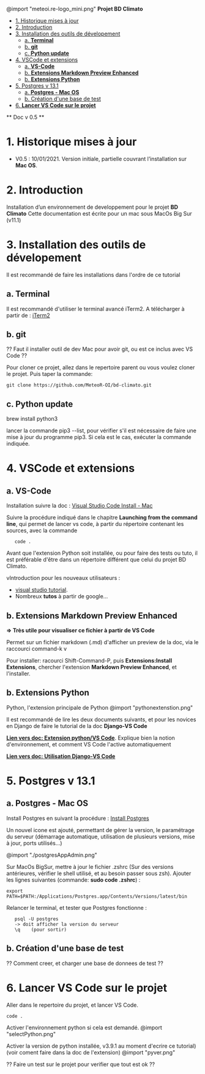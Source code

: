 @import "meteoi.re-logo_mini.png"
**Projet BD Climato**

<!-- @import "[TOC]" {cmd="toc" depthFrom=1 depthTo=6 orderedList=false} -->

<!-- code_chunk_output -->

- [1.	Historique mises à jour](#1historique-mises-à-jour)
- [2.	Introduction](#2introduction)
- [3.	Installation des outils de dévelopement](#3installation-des-outils-de-dévelopement)
  - [a. **Terminal**](#a-terminal)
  - [b. **git**](#b-git)
  - [c. **Python update**](#c-python-update)
- [4.	VSCode et extensions](#4vscode-et-extensions)
  - [a.	**VS-Code**](#avs-code)
  - [b.	**Extensions Markdown Preview Enhanced**](#bextensions-markdown-preview-enhanced)
  - [b.	**Extensions Python**](#bextensions-python)
- [5.	Postgres v 13.1](#5postgres-v-131)
  - [a.	**Postgres - Mac OS**](#apostgres-mac-os)
  - [b. Création d'une base de test](#b-création-dune-base-de-test)
- [6.	**Lancer VS Code sur le projet**](#6lancer-vs-code-sur-le-projet)

<!-- /code_chunk_output -->

** Doc v 0.5 **

# 1.	Historique mises à jour
- V0.5 : 10/01/2021. Version initiale, partielle couvrant l’installation sur **Mac OS**.


# 2.	Introduction
Installation d’un environnement de developpement pour le projet **BD Climato**
Cette documentation est écrite pour un mac sous MacOs Big Sur (v11.1)

# 3.	Installation des outils de dévelopement
Il est recommandé de faire les installations dans l'ordre de ce tutorial

## a. **Terminal**
Il est recommandé d'utiliser le terminal avancé iTerm2. A télécharger à partir de : [iTerm2](https://iterm2.com)


## b. **git**
?? Faut il installer outil de dev Mac pour avoir git, ou est ce inclus avec VS Code ??

Pour cloner ce projet, allez dans le repertoire parent ou vous voulez cloner le projet. Puis taper la commande:
```shell
git clone https://github.com/MeteoR-OI/bd-climato.git
```


## c. **Python update**
brew install python3

lancer la commande pip3 --list, pour vérifier s'il est nécessaire de faire une mise à jour du programme pip3. Si cela est le cas, exécuter la commande indiquée.

# 4.	VSCode et extensions
## a.	**VS-Code**
Installation suivre la doc : [Visual Studio Code Install - Mac](https://code.visualstudio.com/docs/setup/mac)

Suivre la procédure indiqué dans le chapitre **Launching from the command line**, qui permet de lancer vs code, à partir du répertoire contenant les sources, avec la commande

```
   code .
```

Avant que l'extension Python soit installée, ou pour faire des tests ou tuto, il est préférable d'être dans un répertoire différent que celui du projet BD Climato.

vIntroduction pour les nouveaux utilisateurs :
-  [visual studio tutorial](https://code.visualstudio.com/docs/getstarted/introvideos).
-  Nombreux **tutos** à partir de google… 

## b.	**Extensions Markdown Preview Enhanced**

**=> Très utile pour visualiser ce fichier à partir de VS Code**

Permet sur un fichier markdown (.md) d'afficher un preview de la doc, via le raccourci command-k v

Pour installer: racourci Shift-Command-P, puis **Extensions:Install Extensions**, chercher l'extension **Markdown Preview Enhanced**, et l'installer.


## b.	**Extensions Python**
Python, l'extension principale de Python
@import "pythonextenstion.png"

Il est recommandé de lire les deux documents suivants, et pour les novices en Django de faire le tutorial de la doc **Django-VS Code**


[**Lien vers doc: Extension python/VS Code**](https://code.visualstudio.com/docs/python/python-tutorial#_prerequisites). Explique bien la notion d'environnement, et comment VS Code l'active automatiquement


[**Lien vers doc: Utilisation Django-VS Code**](https://code.visualstudio.com/docs/python/tutorial-django)


# 5.	Postgres v 13.1
## a.	**Postgres - Mac OS**
Install Postgres en suivant la procédure : [Install Postgres](https://postgresapp.com)

Un nouvel icone est ajouté, permettant de gérer la version, le paramétrage du serveur (démarrage automatique, utilisation de plusieurs versions, mise à jour, ports utilisés…)

@import "./postgresAppAdmin.png"

Sur MacOs BigSur, mettre à jour le fichier .zshrc (Sur des versions antérieures, vérifier le shell utilisé, et au besoin passer sous zsh). Ajouter les lignes suivantes (commande: **sudo code .zshrc**) :
```shell
export PATH=$PATH:/Applications/Postgres.app/Contents/Versions/latest/bin
```
Relancer le terminal, et tester que Postgres fonctionne :
```shell
   psql -U postgres
   -> doit afficher la version du serveur
   \q    (pour sortir)
```

## b. Création d'une base de test
?? Comment creer, et charger une base de donnees de test ??


# 6.	**Lancer VS Code sur le projet**
Aller dans le repertoire du projet, et lancer VS Code.
```
code .
```
Activer l'environnement python si cela est demandé.
@import "selectPython.png"


Activer la version de python installée, v3.9.1 au moment d'ecrire ce tutorial)
(voir coment faire dans la doc de l'extension)
@import "pyver.png"


?? Faire un test sur le projet pour verifier que tout est ok ??
